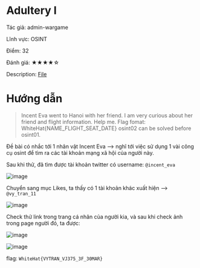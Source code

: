 # Adultery I
Tác giả:  admin-wargame

Lĩnh vực: OSINT

Điểm: 32

Đánh giá: ★★★★☆

Description: [File](/challenge_wargame/misc/Summer-vacation-Flight-Flight-Flight.md)

# Hướng dẫn

> Incent Eva went to Hanoi with her friend. I am very curious about her friend and flight information. Help me. Flag fomat: WhiteHat{NAME_FLIGHT_SEAT_DATE} osint02 can be solved before osint01.

Đề bài có nhắc tới 1 nhân vật Incent Eva –> nghĩ tới việc sử dụng 1 vài công cụ osint để tìm ra các tài khoản mạng xã hội của người này.

Sau khi thử, đã tìm được tài khoản twitter có username: `@incent_eva`

![image](https://user-images.githubusercontent.com/87920408/212586906-475dbfa6-1322-4763-a0d4-04ee212a553f.png)

Chuyển sang mục Likes, ta thấy có 1 tài khoản khác xuất hiện –> `@vy_tran_11`

![image](https://user-images.githubusercontent.com/87920408/212586988-a6f459e0-c35f-4bcc-81b8-2f91c6cdd2e5.png)

Check thử link trong trang cá nhân của người kia, và sau khi check ảnh trong page người đó, ta được:

![image](https://user-images.githubusercontent.com/87920408/212587028-8e5a260c-0b06-4cd4-abbb-ed24e4b6227d.png)

![image](https://user-images.githubusercontent.com/87920408/212587072-380bb881-caa1-4442-a213-62b005d4c5d8.png)

flag: `WhiteHat{VYTRAN_VJ375_3F_30MAR}`
